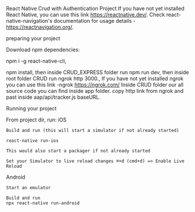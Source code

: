 React Native Crud with Authentication Project
If you have not yet installed React Native, you can use this link https://reactnative.dev/.
Check react-native-navigation's documentation for usage details -https://reactnavigation.org/.

preparing your project

Download npm dependencies:

npm i -g react-native-cli, 

 npm install, 
then inside CRUD_EXPRESS folder run   npm run dev, 
then inside root folder CRUD run   ngrok http 3000.,  If you have not yet installed ngrok you can use this link -ngrok https://ngrok.com/
Inside CRUD folder our all source code you can find inside app folder.
copy http link from ngrok and past inside aap/api/tracker.js baseURL.

Running your project

From project dir, run:
iOS

    Build and run (this will start a simulator if not already started)

    react-native run-ios

    This would also start a packager if not already started

    Set your Simulator to live reload changes ⌘+d (cmd+d) => Enable Live Reload

Android

    Start an emulator

    Build and run
    npx react-native run-android

